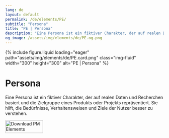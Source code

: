 ```yaml
---
lang: de
layout: default
permalink: /de/elements/PE/
subtitle: "Persona"
title: "PE | Persona"
description: "Eine Persona ist ein fiktiver Charakter, der auf realen Daten und Recherchen basiert und die Zielgruppe eines Produkts oder Projekts repräsentiert. Sie hilft, die Bedürfnisse, Verhaltensweisen und Ziele der Nutzer besser zu verstehen."
og_image: /assets/img/elements/de/PE.og.png
---
```


{% include figure.liquid loading="eager" path="assets/img/elements/de/PE.card.png" class="img-fluid" width="300" height="300" alt="PE | Persona" %}

# Persona

Eine Persona ist ein fiktiver Charakter, der auf realen Daten und Recherchen basiert und die Zielgruppe eines Produkts oder Projekts repräsentiert. Sie hilft, die Bedürfnisse, Verhaltensweisen und Ziele der Nutzer besser zu verstehen.

<a href="https://apps.apple.com/app/apple-store/id6738084498?pt=127441684&ct=website&mt=8">
  <img src="{{ "assets/img/en/appstore.png" | relative_url }}" width="120" height="40" alt="Download PM Elements">
</a>
